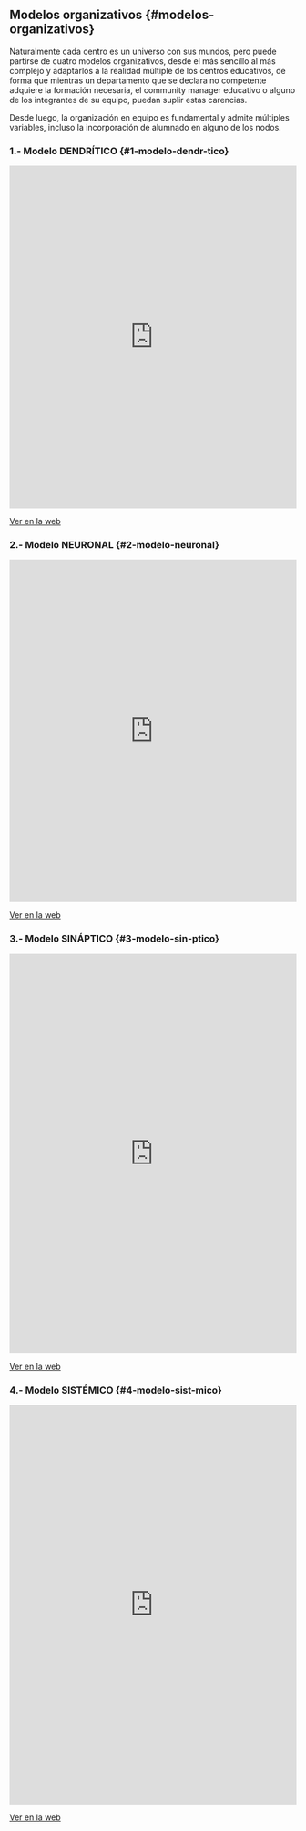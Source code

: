 ## Modelos organizativos {#modelos-organizativos}

Naturalmente cada centro es un universo con sus mundos, pero puede partirse de cuatro modelos organizativos, desde el más sencillo al más complejo y adaptarlos a la realidad múltiple de los centros educativos, de forma que mientras un departamento que se declara no competente adquiere la formación necesaria, el community manager educativo o alguno de los integrantes de su equipo, puedan suplir estas carencias.

Desde luego, la organización en equipo es fundamental y admite múltiples variables, incluso la incorporación de alumnado en alguno de los nodos.

### 1.- Modelo DENDRÍTICO {#1-modelo-dendr-tico}

<iframe width="100%" height="600" src="https://www.mindomo.com/mindmap/cmeducativo-dendrtico-3b7f7832d247499490ed3f3fed91fb68" frameborder="0" allowfullscreen>Your browser does not support frames. <a href="https://www.mindomo.com/mindmap/cmeducativo-dendrtico-3b7f7832d247499490ed3f3fed91fb68" target="_blank">View</a> this map on its original site. It was created using <a href="https://www.mindomo.com" target="_blank">Mindomo</a>.</iframe>

[Ver en la web](https://www.mindomo.com/es/mindmap/cmeducativo-dendritico-3b7f7832d247499490ed3f3fed91fb68)

### 2.- Modelo NEURONAL {#2-modelo-neuronal}

<iframe width="100%" height="600" src="https://www.mindomo.com/mindmap/cmeducativo-neuronal-ff47623ea3ff4fd18af603a9d76557ad" frameborder="0" allowfullscreen>Your browser does not support frames. <a href="https://www.mindomo.com/mindmap/cmeducativo-neuronal-ff47623ea3ff4fd18af603a9d76557ad" target="_blank">View</a> this map on its original site. It was created using <a href="https://www.mindomo.com" target="_blank">Mindomo</a>.</iframe>

[Ver en la web](https://www.mindomo.com/mindmap/cmeducativo-neuronal-ff47623ea3ff4fd18af603a9d76557ad)

### 3.- Modelo SINÁPTICO {#3-modelo-sin-ptico}

<iframe width="100%" height="700" src="https://www.mindomo.com/mindmap/cmeducativo-sinptico-125aae993ad86a7b6aa995ec2fa4630d" frameborder="0" allowfullscreen>Your browser does not support frames. <a href="https://www.mindomo.com/mindmap/cmeducativo-sinptico-125aae993ad86a7b6aa995ec2fa4630d" target="_blank">View</a> this map on its original site. It was created using <a href="https://www.mindomo.com" target="_blank">Mindomo</a>.</iframe>

[Ver en la web](https://www.mindomo.com/mindmap/cmeducativo-sistmico-125aae993ad86a7b6aa995ec2fa4630d)

### 4.- Modelo SISTÉMICO {#4-modelo-sist-mico}

<iframe width="100%" height="700" src="https://www.mindomo.com/mindmap/cmeducativo-sistmico-5d6c1ca9ebbe1e951b199611c4cf20bc" frameborder="0" allowfullscreen>Your browser does not support frames. <a href="https://www.mindomo.com/mindmap/cmeducativo-sistmico-5d6c1ca9ebbe1e951b199611c4cf20bc" target="_blank">View</a> this map on its original site. It was created using <a href="https://www.mindomo.com" target="_blank">Mindomo</a>.</iframe>

[Ver en la web](https://www.mindomo.com/mindmap/cmeducativo-sistmico-multidisciplinar-5d6c1ca9ebbe1e951b199611c4cf20bc)

